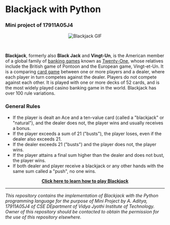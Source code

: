# Blackjack with Python

### Mini project of 17911A05J4

<!--
<p align="center" class = alternate_image>
<img src = "https://media.giphy.com/media/dt3ZFkDY8fDOebsq1d/giphy.gif" alt = "Blackjack GIF">
</p>
-->

<p align="center">
<img src = "https://media.giphy.com/media/l2Sq2mPVJr4tfk436/giphy.gif" alt = "Blackjack GIF">
</p>
<br>


**Blackjack**, formerly also **Black Jack** and **Vingt-Un**, is the American member of a global family of [banking games](https://en.wikipedia.org/wiki/Glossary_of_card_game_terms#banking_game) known as [Twenty-One](https://en.wikipedia.org/wiki/Twenty-One_(card_game)), whose relatives include the British game of Pontoon and the European game, Vingt-et-Un. It is a comparing [card game](https://en.wikipedia.org/wiki/Card_game) between one or more players and a dealer, where each player in turn competes against the dealer. Players do not compete against each other. It is played with one or more decks of 52 cards, and is the most widely played casino banking game in the world. Blackjack has over 100 rule variations.


### General Rules

* If the player is dealt an Ace and a ten-value card (called a "blackjack" or "natural"), and the dealer does not, the player wins and usually receives a bonus.
* If the player exceeds a sum of 21 ("busts"), the player loses, even if the dealer also exceeds 21.
* If the dealer exceeds 21 ("busts") and the player does not, the player wins.
* If the player attains a final sum higher than the dealer and does not bust, the player wins.
* If both dealer and player receive a blackjack or any other hands with the same sum called a "push", no one wins.

<center>
<strong>
  
[Click here to learn how to play Blackjack](https://www.youtube.com/watch?v=eyoh-Ku9TCI)

</strong>
</center>

***
*This repository contains the implementation of Blackjack with the Python programming language for the purpose of Mini Project by A. Aditya, 17911A05J4 of CSE DEpartment of Vidya Jyothi Institute of Technology. Owner of this repository should be contacted to obtain the permission for the use of this repository elsewhere.*
